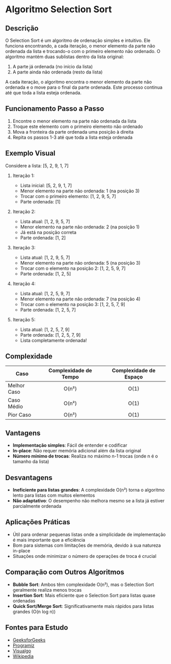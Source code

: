 # Algoritmo Selection Sort

## Descrição
O Selection Sort é um algoritmo de ordenação simples e intuitivo. Ele funciona encontrando, a cada iteração, o menor elemento da parte não ordenada da lista e trocando-o com o primeiro elemento não ordenado. O algoritmo mantém duas sublistas dentro da lista original:
1. A parte já ordenada (no início da lista)
2. A parte ainda não ordenada (resto da lista)

A cada iteração, o algoritmo encontra o menor elemento da parte não ordenada e o move para o final da parte ordenada. Este processo continua até que toda a lista esteja ordenada.

## Funcionamento Passo a Passo

1. Encontre o menor elemento na parte não ordenada da lista
2. Troque este elemento com o primeiro elemento não ordenado
3. Mova a fronteira da parte ordenada uma posição à direita
4. Repita os passos 1-3 até que toda a lista esteja ordenada

## Exemplo Visual

Considere a lista: [5, 2, 9, 1, 7]

1. Iteração 1:
   - Lista inicial: [5, 2, 9, 1, 7]
   - Menor elemento na parte não ordenada: 1 (na posição 3)
   - Trocar com o primeiro elemento: [1, 2, 9, 5, 7]
   - Parte ordenada: [1]

2. Iteração 2:
   - Lista atual: [1, 2, 9, 5, 7]
   - Menor elemento na parte não ordenada: 2 (na posição 1)
   - Já está na posição correta
   - Parte ordenada: [1, 2]

3. Iteração 3:
   - Lista atual: [1, 2, 9, 5, 7]
   - Menor elemento na parte não ordenada: 5 (na posição 3)
   - Trocar com o elemento na posição 2: [1, 2, 5, 9, 7]
   - Parte ordenada: [1, 2, 5]

4. Iteração 4:
   - Lista atual: [1, 2, 5, 9, 7]
   - Menor elemento na parte não ordenada: 7 (na posição 4)
   - Trocar com o elemento na posição 3: [1, 2, 5, 7, 9]
   - Parte ordenada: [1, 2, 5, 7]

5. Iteração 5:
   - Lista atual: [1, 2, 5, 7, 9]
   - Parte ordenada: [1, 2, 5, 7, 9]
   - Lista completamente ordenada!

## Complexidade

| Caso          | Complexidade de Tempo | Complexidade de Espaço |
|---------------|:---------------------:|:----------------------:|
| Melhor Caso   | O(n²)                 | O(1)                   |
| Caso Médio    | O(n²)                 | O(1)                   |
| Pior Caso     | O(n²)                 | O(1)                   |

## Vantagens
- **Implementação simples**: Fácil de entender e codificar
- **In-place**: Não requer memória adicional além da lista original
- **Número mínimo de trocas**: Realiza no máximo n-1 trocas (onde n é o tamanho da lista)

## Desvantagens
- **Ineficiente para listas grandes**: A complexidade O(n²) torna o algoritmo lento para listas com muitos elementos
- **Não adaptativo**: O desempenho não melhora mesmo se a lista já estiver parcialmente ordenada

## Aplicações Práticas
- Útil para ordenar pequenas listas onde a simplicidade de implementação é mais importante que a eficiência
- Bom para sistemas com limitações de memória, devido à sua natureza in-place
- Situações onde minimizar o número de operações de troca é crucial

## Comparação com Outros Algoritmos
- **Bubble Sort**: Ambos têm complexidade O(n²), mas o Selection Sort geralmente realiza menos trocas
- **Insertion Sort**: Mais eficiente que o Selection Sort para listas quase ordenadas
- **Quick Sort/Merge Sort**: Significativamente mais rápidos para listas grandes (O(n log n))

## Fontes para Estudo
- [GeeksforGeeks](https://www.geeksforgeeks.org/selection-sort/)
- [Programiz](https://www.programiz.com/dsa/selection-sort)
- [Visualgo](https://visualgo.net/en/sorting)
- [Wikipedia](https://en.wikipedia.org/wiki/Selection_sort)